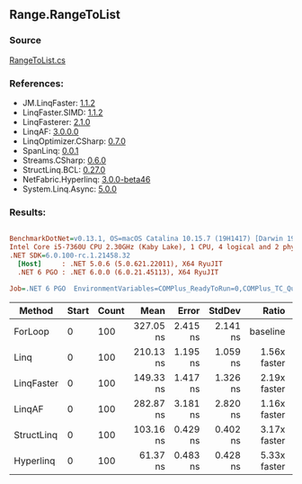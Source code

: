 ﻿## Range.RangeToList

### Source
[RangeToList.cs](../LinqBenchmarks/Range/RangeToList.cs)

### References:
- JM.LinqFaster: [1.1.2](https://www.nuget.org/packages/JM.LinqFaster/1.1.2)
- LinqFaster.SIMD: [1.1.2](https://www.nuget.org/packages/LinqFaster.SIMD/1.0.3)
- LinqFasterer: [2.1.0](https://www.nuget.org/packages/LinqFasterer/2.1.0)
- LinqAF: [3.0.0.0](https://www.nuget.org/packages/LinqAF/3.0.0.0)
- LinqOptimizer.CSharp: [0.7.0](https://www.nuget.org/packages/LinqOptimizer.CSharp/0.7.0)
- SpanLinq: [0.0.1](https://www.nuget.org/packages/SpanLinq/0.0.1)
- Streams.CSharp: [0.6.0](https://www.nuget.org/packages/Streams.CSharp/0.6.0)
- StructLinq.BCL: [0.27.0](https://www.nuget.org/packages/StructLinq/0.27.0)
- NetFabric.Hyperlinq: [3.0.0-beta46](https://www.nuget.org/packages/NetFabric.Hyperlinq/3.0.0-beta46)
- System.Linq.Async: [5.0.0](https://www.nuget.org/packages/System.Linq.Async/5.0.0)

### Results:
``` ini

BenchmarkDotNet=v0.13.1, OS=macOS Catalina 10.15.7 (19H1417) [Darwin 19.6.0]
Intel Core i5-7360U CPU 2.30GHz (Kaby Lake), 1 CPU, 4 logical and 2 physical cores
.NET SDK=6.0.100-rc.1.21458.32
  [Host]     : .NET 5.0.6 (5.0.621.22011), X64 RyuJIT
  .NET 6 PGO : .NET 6.0.0 (6.0.21.45113), X64 RyuJIT

Job=.NET 6 PGO  EnvironmentVariables=COMPlus_ReadyToRun=0,COMPlus_TC_QuickJitForLoops=1,COMPlus_TieredPGO=1  Runtime=.NET 6.0  

```
|     Method | Start | Count |      Mean |    Error |   StdDev |        Ratio | RatioSD |  Gen 0 | Allocated |
|----------- |------ |------ |----------:|---------:|---------:|-------------:|--------:|-------:|----------:|
|    ForLoop |     0 |   100 | 327.05 ns | 2.415 ns | 2.141 ns |     baseline |         | 0.5660 |   1,184 B |
|       Linq |     0 |   100 | 210.13 ns | 1.195 ns | 1.059 ns | 1.56x faster |   0.01x | 0.2370 |     496 B |
| LinqFaster |     0 |   100 | 149.33 ns | 1.417 ns | 1.326 ns | 2.19x faster |   0.02x | 0.4208 |     880 B |
|     LinqAF |     0 |   100 | 282.87 ns | 3.181 ns | 2.820 ns | 1.16x faster |   0.01x | 0.2179 |     456 B |
| StructLinq |     0 |   100 | 103.16 ns | 0.429 ns | 0.402 ns | 3.17x faster |   0.03x | 0.2180 |     456 B |
|  Hyperlinq |     0 |   100 |  61.37 ns | 0.483 ns | 0.428 ns | 5.33x faster |   0.06x | 0.2180 |     456 B |
